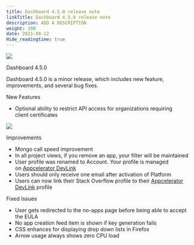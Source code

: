 ```yaml
---
title: Dashboard 4.5.0 release note
linkTitle: Dashboard 4.5.0 release note
description: ADD A DESCRIPTION
weight: 200
date: 2021-08-12
Hide_readingtime: true
---
```


![](plugins/servlet/confluence/placeholder/unknown-macro)

Dashboard 4.5.0

Dashboard 4.5.0 is a minor release, which includes new feature, improvements, and several bug fixes.

New Features

* Optional ability to restrict API access for organizations requiring client certificates

![](/Images/profile.png)

Improvements

* Mongo call speed improvement
* In all project views, if you remove an app, your filter will be maintained
* User profile was renamed to Account. Your profile is managed on [Appcelerator DevLink](https://devlink.appcelerator.com/)
* Users should only receive one email after activation of Platform
* Users can now link their Stack Overflow profile to their [Appcelerator DevLink](https://devlink.appcelerator.com/) profile

Fixed Issues

* User gets redirected to the no-apps page before being able to accept the EULA
* No app creation feed item is shown if key generation fails
* CSS enhances for displaying drop down lists in Firefox
* Arrow usage always shows zero CPU load
